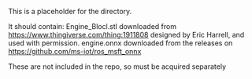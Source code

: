 This is a placeholder for the directory. 

It should contain:
Engine_Blocl.stl downloaded from https://www.thingiverse.com/thing:1911808 designed by Eric Harrell, and used with permission.
engine.onnx downloaded from the releases on https://github.com/ms-iot/ros_msft_onnx

These are not included in the repo, so must be acquired separately
